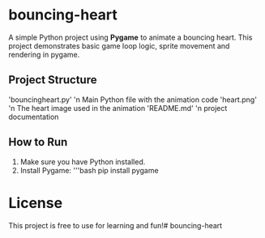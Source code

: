 # bouncing-heart
A simple Python project using **Pygame** to animate a bouncing heart.
This project demonstrates basic game loop logic, sprite movement and 
rendering in pygame.
## Project Structure
'bouncingheart.py' 'n Main Python file with the animation code
'heart.png' 'n The heart image used in the animation
'README.md' 'n project documentation 
## How to Run
1. Make sure you have Python installed.
2. Install Pygame:
    '''bash
    pip install pygame
# License
This project is free to use for learning and fun!#   b o u n c i n g - h e a r t  
 
